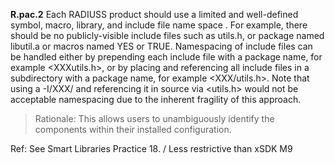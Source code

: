 
**R.pac.2** Each RADIUSS product should use a limited and well-defined symbol, macro, library, and include file name space . For example, there should be no publicly-visible include files such as utils.h, or package named libutil.a or macros named YES or TRUE. Namespacing of include files can be handled either by prepending each include file with a package name, for example <XXXutils.h>, or by placing and referencing all include files in a subdirectory with a package name, for example <XXX/utils.h>. Note that using a -I/XXX/ and referencing it in source via <utils.h> would not be acceptable namespacing due to the inherent fragility of this approach.

> Rationale: This allows users to unambiguously identify the components within their installed configuration. 

Ref: See Smart Libraries Practice 18. / Less restrictive than xSDK M9
